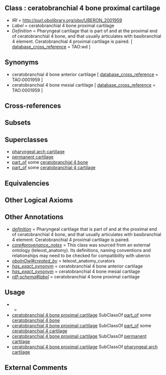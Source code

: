 
## Class : ceratobranchial 4 bone proximal cartilage

 * *IRI* = http://purl.obolibrary.org/obo/UBERON_2001959
 * *Label* = ceratobranchial 4 bone proximal cartilage
 * *Definition* = Pharyngeal cartilage that is part of and at the proximal end of ceratobranchial 4 bone, and that usually articulates with basibranchial 4 element. Ceratobranchial 4 proximal cartilage is paired. [ [database_cross_reference](../../ef/oboInOwl#hasDbXref.md) = TAO:wd ]

## Synonyms

 * ceratobranchial 4 bone anterior cartilage [ [database_cross_reference](../../ef/oboInOwl#hasDbXref.md) = TAO:0001959 ]
 * ceratobranchial 4 bone mesial cartilage [ [database_cross_reference](../../ef/oboInOwl#hasDbXref.md) = TAO:0001959 ]

## Cross-references


## Subsets


## Superclasses

 * [pharyngeal arch cartilage](../../UBERON/04/UBERON_0011004.md)
 * [permanent cartilage](../../UBERON/03/UBERON_4000003.md)
 * [part_of](../../BFO/50/BFO_0000050.md) some [ceratobranchial 4 bone](../../UBERON/40/UBERON_2001240.md)
 * [part_of](../../BFO/50/BFO_0000050.md) some [ceratobranchial 4 cartilage](../../UBERON/19/UBERON_2001519.md)

## Equivalencies


## Other Logical Axioms


## Other Annotations

 * *[definition](../../IAO/15/IAO_0000115.md)* = Pharyngeal cartilage that is part of and at the proximal end of ceratobranchial 4 bone, and that usually articulates with basibranchial 4 element. Ceratobranchial 4 proximal cartilage is paired.
 * *[core#provenance_notes](../../core#provenance/es/core#provenance_notes.md)* = This class was sourced from an external ontology (teleost_anatomy). Its definitions, naming conventions and relationships may need to be checked for compatibility with uberon
 * *[oboInOwl#created_by](../../oboInOwl#created/by/oboInOwl#created_by.md)* = teleost_anatomy_curators
 * *[has_exact_synonym](../../ym/oboInOwl#hasExactSynonym.md)* = ceratobranchial 4 bone anterior cartilage
 * *[has_exact_synonym](../../ym/oboInOwl#hasExactSynonym.md)* = ceratobranchial 4 bone mesial cartilage
 * *[rdf-schema#label](../../el/rdf-schema#label.md)* = ceratobranchial 4 bone proximal cartilage

## Usage

 * -
 * [ceratobranchial 4 bone proximal cartilage](../../UBERON/59/UBERON_2001959.md) SubClassOf [part_of](../../BFO/50/BFO_0000050.md) some [ceratobranchial 4 bone](../../UBERON/40/UBERON_2001240.md)
 * [ceratobranchial 4 bone proximal cartilage](../../UBERON/59/UBERON_2001959.md) SubClassOf [part_of](../../BFO/50/BFO_0000050.md) some [ceratobranchial 4 cartilage](../../UBERON/19/UBERON_2001519.md)
 * [ceratobranchial 4 bone proximal cartilage](../../UBERON/59/UBERON_2001959.md) SubClassOf [permanent cartilage](../../UBERON/03/UBERON_4000003.md)
 * [ceratobranchial 4 bone proximal cartilage](../../UBERON/59/UBERON_2001959.md) SubClassOf [pharyngeal arch cartilage](../../UBERON/04/UBERON_0011004.md)

## External Comments

